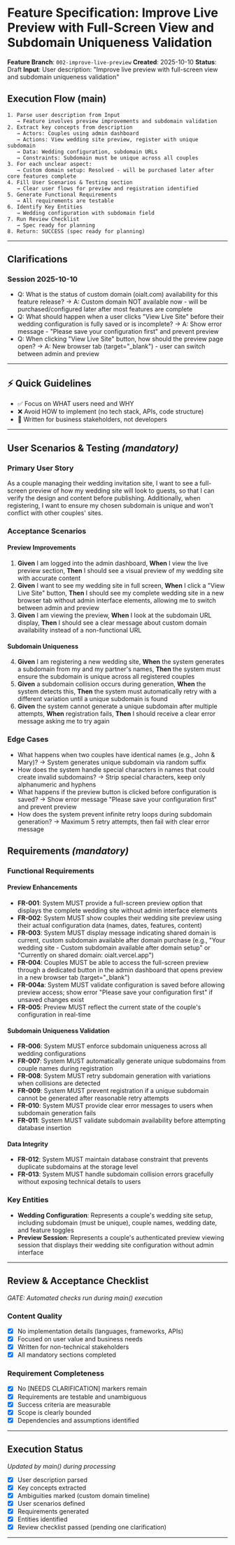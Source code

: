 # Feature Specification: Improve Live Preview with Full-Screen View and Subdomain Uniqueness Validation

**Feature Branch**: `002-improve-live-preview`
**Created**: 2025-10-10
**Status**: Draft
**Input**: User description: "Improve live preview with full-screen view and subdomain uniqueness validation"

## Execution Flow (main)

```
1. Parse user description from Input
   → Feature involves preview improvements and subdomain validation
2. Extract key concepts from description
   → Actors: Couples using admin dashboard
   → Actions: View wedding site preview, register with unique subdomain
   → Data: Wedding configuration, subdomain URLs
   → Constraints: Subdomain must be unique across all couples
3. For each unclear aspect:
   → Custom domain setup: Resolved - will be purchased later after core features complete
4. Fill User Scenarios & Testing section
   → Clear user flows for preview and registration identified
5. Generate Functional Requirements
   → All requirements are testable
6. Identify Key Entities
   → Wedding configuration with subdomain field
7. Run Review Checklist
   → Spec ready for planning
8. Return: SUCCESS (spec ready for planning)
```

---

## Clarifications

### Session 2025-10-10

- Q: What is the status of custom domain (oialt.com) availability for this feature release? → A: Custom domain NOT available now - will be purchased/configured later after most features are complete
- Q: What should happen when a user clicks "View Live Site" before their wedding configuration is fully saved or is incomplete? → A: Show error message - "Please save your configuration first" and prevent preview
- Q: When clicking "View Live Site" button, how should the preview page open? → A: New browser tab (target="\_blank") - user can switch between admin and preview

---

## ⚡ Quick Guidelines

- ✅ Focus on WHAT users need and WHY
- ❌ Avoid HOW to implement (no tech stack, APIs, code structure)
- 👥 Written for business stakeholders, not developers

---

## User Scenarios & Testing _(mandatory)_

### Primary User Story

As a couple managing their wedding invitation site, I want to see a full-screen preview of how my wedding site will look to guests, so that I can verify the design and content before publishing. Additionally, when registering, I want to ensure my chosen subdomain is unique and won't conflict with other couples' sites.

### Acceptance Scenarios

#### Preview Improvements

1. **Given** I am logged into the admin dashboard, **When** I view the live preview section, **Then** I should see a visual preview of my wedding site with accurate content
2. **Given** I want to see my wedding site in full screen, **When** I click a "View Live Site" button, **Then** I should see my complete wedding site in a new browser tab without admin interface elements, allowing me to switch between admin and preview
3. **Given** I am viewing the preview, **When** I look at the subdomain URL display, **Then** I should see a clear message about custom domain availability instead of a non-functional URL

#### Subdomain Uniqueness

4. **Given** I am registering a new wedding site, **When** the system generates a subdomain from my and my partner's names, **Then** the system must ensure the subdomain is unique across all registered couples
5. **Given** a subdomain collision occurs during generation, **When** the system detects this, **Then** the system must automatically retry with a different variation until a unique subdomain is found
6. **Given** the system cannot generate a unique subdomain after multiple attempts, **When** registration fails, **Then** I should receive a clear error message asking me to try again

### Edge Cases

- What happens when two couples have identical names (e.g., John & Mary)? → System generates unique subdomain via random suffix
- How does the system handle special characters in names that could create invalid subdomains? → Strip special characters, keep only alphanumeric and hyphens
- What happens if the preview button is clicked before configuration is saved? → Show error message "Please save your configuration first" and prevent preview
- How does the system prevent infinite retry loops during subdomain generation? → Maximum 5 retry attempts, then fail with clear error message

## Requirements _(mandatory)_

### Functional Requirements

#### Preview Enhancements

- **FR-001**: System MUST provide a full-screen preview option that displays the complete wedding site without admin interface elements
- **FR-002**: System MUST show couples their wedding site preview using their actual configuration data (names, dates, features, content)
- **FR-003**: System MUST display message indicating shared domain is current, custom subdomain available after domain purchase (e.g., "Your wedding site - Custom subdomain available after domain setup" or "Currently on shared domain: oialt.vercel.app")
- **FR-004**: Couples MUST be able to access the full-screen preview through a dedicated button in the admin dashboard that opens preview in a new browser tab (target="\_blank")
- **FR-004a**: System MUST validate configuration is saved before allowing preview access; show error "Please save your configuration first" if unsaved changes exist
- **FR-005**: Preview MUST reflect the current state of the couple's configuration in real-time

#### Subdomain Uniqueness Validation

- **FR-006**: System MUST enforce subdomain uniqueness across all wedding configurations
- **FR-007**: System MUST automatically generate unique subdomains from couple names during registration
- **FR-008**: System MUST retry subdomain generation with variations when collisions are detected
- **FR-009**: System MUST prevent registration if a unique subdomain cannot be generated after reasonable retry attempts
- **FR-010**: System MUST provide clear error messages to users when subdomain generation fails
- **FR-011**: System MUST validate subdomain availability before attempting database insertion

#### Data Integrity

- **FR-012**: System MUST maintain database constraint that prevents duplicate subdomains at the storage level
- **FR-013**: System MUST handle subdomain collision errors gracefully without exposing technical details to users

### Key Entities

- **Wedding Configuration**: Represents a couple's wedding site setup, including subdomain (must be unique), couple names, wedding date, and feature toggles
- **Preview Session**: Represents a couple's authenticated preview viewing session that displays their wedding site configuration without admin interface

---

## Review & Acceptance Checklist

_GATE: Automated checks run during main() execution_

### Content Quality

- [x] No implementation details (languages, frameworks, APIs)
- [x] Focused on user value and business needs
- [x] Written for non-technical stakeholders
- [x] All mandatory sections completed

### Requirement Completeness

- [x] No [NEEDS CLARIFICATION] markers remain
- [x] Requirements are testable and unambiguous
- [x] Success criteria are measurable
- [x] Scope is clearly bounded
- [x] Dependencies and assumptions identified

---

## Execution Status

_Updated by main() during processing_

- [x] User description parsed
- [x] Key concepts extracted
- [x] Ambiguities marked (custom domain timeline)
- [x] User scenarios defined
- [x] Requirements generated
- [x] Entities identified
- [x] Review checklist passed (pending one clarification)

---
